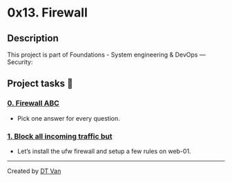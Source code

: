 # 0x13. Firewall
## Description
 This project is part of Foundations - System engineering & DevOps ― Security:
## Project tasks :wrench:
### [0. Firewall ABC ](./0-firewall_ABC) 
* Pick one answer for every question.
### [1. Block all incoming traffic but ](./1-block_all_incoming_traffic_but) 
* Let’s install the ufw firewall and setup a few rules on web-01.
---
Created by [DT Van](https://github.com/dtvangogh)